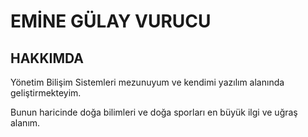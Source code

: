 
<!-- AD-SOYAD BİLGİSİ YAZINIZ-->
<h1> EMİNE GÜLAY VURUCU</h1>

<h2>HAKKIMDA</h2>
<!-- Kişisel Bilgi ve İlgi Alanları Yazılabilir -->
<p>Yönetim Bilişim Sistemleri mezunuyum ve kendimi yazılım alanında geliştirmekteyim.</p>
<p>Bunun haricinde doğa bilimleri ve doğa sporları en büyük ilgi ve uğraş alanım.</p> 
